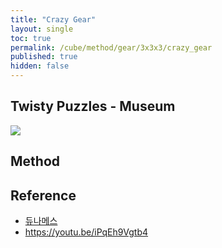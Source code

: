 ```yaml
---
title: "Crazy Gear"
layout: single
toc: true
permalink: /cube/method/gear/3x3x3/crazy_gear
published: true
hidden: false
---
```


<head>
  <base target="_blank">
</head>



## Twisty Puzzles - Museum

<a href="https://twistypuzzles.com/app/museum/museum_showitem.php?pkey=8882">
  <img src="https://twistypuzzles.com/museum/large/08882-01.jpg">
</a>



## Method



## Reference

- [듀나메스](https://youtu.be/ozOb0DbnnV0)
- <https://youtu.be/iPqEh9Vgtb4>

